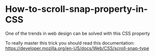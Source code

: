 # How-to-scroll-snap-property-in-CSS
One of the trends in web design can be solved with this CSS property


To really master this trick you should read this documentation: https://developer.mozilla.org/en-US/docs/Web/CSS/scroll-snap-type
